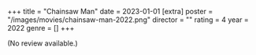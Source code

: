+++
title = "Chainsaw Man"
date = 2023-01-01
[extra]
poster = "/images/movies/chainsaw-man-2022.png"
director = ""
rating = 4
year = 2022
genre = []
+++

(No review available.)
